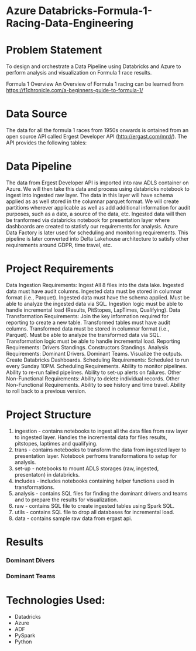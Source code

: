 # Azure Databricks-Formula-1-Racing-Data-Engineering

# Problem Statement

To design and orchestrate a Data Pipeline using Databricks and Azure to perform analysis and visualization on Formula 1 race results.

Formula 1 Overview
An Overview of Formula 1 racing can be learned from https://f1chronicle.com/a-beginners-guide-to-formula-1/

# Data Source
The data for all the formula 1 races from 1950s onwards is ontained from an open source API called Ergest Developer API (http://ergast.com/mrd/). The API provides the following tables:


# Data Pipeline
The data from Ergest Developer API is imported into raw ADLS container on Azure. We will then take this data and process using databricks notebook to ingest into ingested raw layer. The data in this layer will have schema applied as as well stored in the columnar parquet format. We will create partitions wherever applicable as well as add additional information for audit purposes, such as a date, a source of the data, etc. Ingested data will then be tranformed via databricks notebook for presentation layer where dashboards are created to statisfy our requirements for analysis. Azure Data Factory is later used for scheduling and monitoring requirements. This pipeline is later converted into Delta Lakehouse architecture to satisfy other requirements around GDPR, time travel, etc.

# Project Requirements
Data Ingestion Requirements:
Ingest All 8 files into the data lake.
Ingested data must have audit columns.
Ingested data must be stored in columnar format (i.e., Parquet).
Ingested data must have the schema applied.
Must be able to analyze the ingested data via SQL.
Ingestion logic must be able to handle incremental load (Results, PitStopes, LapTimes, Qualifying).
Data Transformation Requirements:
Join the key information required for reporting to create a new table.
Transformed tables must have audit columns.
Transformed data must be stored in columnar format (i.e., Parquet).
Must be able to analyze the transformed data via SQL.
Transformation logic must be able to handle incremental load.
Reporting Requirements:
Drivers Standings.
Constructors Standings.
Analysis Requirements:
Dominant Drivers.
Dominant Teams.
Visualize the outputs.
Create Databricks Dashboards.
Scheduling Requirements:
Scheduled to run every Sunday 10PM.
Scheduling Requirements.
Ability to monitor pipelines.
Ability to re-run failed pipelines.
Ability to set-up alerts on failures.
Other Non-Functional Requirements:
Ability to delete individual records.
Other Non-Functional Requirements.
Ability to see history and time travel.
Ability to roll back to a previous version.

# Project Structure
1. ingestion - contains notebooks to ingest all the data files from raw layer to ingested layer. Handles the incremental data for files results, pitstopes, laptimes and qualifying.
2. trans - contains notebooks to transform the data from ingested layer to presentation layer. Notebook perfroms transformations to setup for analysis.
3. set-up - notebooks to mount ADLS storages (raw, ingested, presentaton) in databricks.
4. includes - includes notebooks containing helper functions used in transformations.
5. analysis - contains SQL files for finding the dominant drivers and teams and to prepare the results for visualization.
6. raw - contains SQL file to create ingested tables using Spark SQL.
7. utils - contains SQL file to drop all databases for incremental load.
8. data - contains sample raw data from ergast api.

# Results
### Dominant Divers


### Dominant Teams


# Technologies Used:
* Datadricks
* Azure
* ADF
* PySpark
* Python
